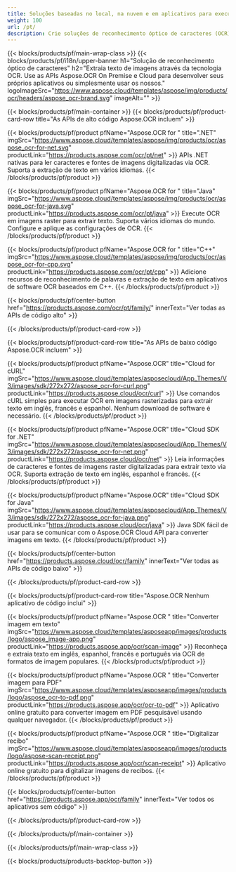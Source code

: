 ```yaml
---
title: Soluções baseadas no local, na nuvem e em aplicativos para executar OCR em imagens 
weight: 100
url: /pt/
description: Crie soluções de reconhecimento óptico de caracteres (OCR) por meio de APIs de alto código ou SDKs baseados em nuvem. Ou use nossos aplicativos multiplataforma simples para extração de texto.
---
```


{{< blocks/products/pf/main-wrap-class >}}
{{< blocks/products/pf/i18n/upper-banner h1="Solução de reconhecimento óptico de caracteres" h2="Extraia texto de imagens através da tecnologia OCR. Use as APIs Aspose.OCR On Premise e Cloud para desenvolver seus próprios aplicativos ou simplesmente usar os nossos." logoImageSrc="https://www.aspose.cloud/templates/aspose/img/products/ocr/headers/aspose_ocr-brand.svg" imageAlt="" >}}

{{< blocks/products/pf/main-container >}}
{{< blocks/products/pf/product-card-row title="As APIs de alto código Aspose.OCR incluem" >}}

{{< blocks/products/pf/product pfName="Aspose.OCR for " title=".NET" imgSrc="https://www.aspose.cloud/templates/aspose/img/products/ocr/aspose_ocr-for-net.svg" productLink="https://products.aspose.com/ocr/pt/net" >}}
APIs .NET nativas para ler caracteres e fontes de imagens digitalizadas via OCR. Suporta a extração de texto em vários idiomas.
{{< /blocks/products/pf/product >}}

{{< blocks/products/pf/product pfName="Aspose.OCR for " title="Java" imgSrc="https://www.aspose.cloud/templates/aspose/img/products/ocr/aspose_ocr-for-java.svg" productLink="https://products.aspose.com/ocr/pt/java" >}}
Execute OCR em imagens raster para extrair texto. Suporta vários idiomas do mundo. Configure e aplique as configurações de OCR.
{{< /blocks/products/pf/product >}}

{{< blocks/products/pf/product pfName="Aspose.OCR for " title="C++" imgSrc="https://www.aspose.cloud/templates/aspose/img/products/ocr/aspose_ocr-for-cpp.svg" productLink="https://products.aspose.com/ocr/pt/cpp" >}}
Adicione recursos de reconhecimento de palavras e extração de texto em aplicativos de software OCR baseados em C++.
{{< /blocks/products/pf/product >}}

{{< blocks/products/pf/center-button href="https://products.aspose.com/ocr/pt/family/" innerText="Ver todas as APIs de código alto" >}}

{{< /blocks/products/pf/product-card-row >}}

{{< blocks/products/pf/product-card-row title="As APIs de baixo código Aspose.OCR incluem" >}}

{{< blocks/products/pf/product pfName="Aspose.OCR" title="Cloud for cURL" imgSrc="https://www.aspose.cloud/templates/asposecloud/App_Themes/V3/images/sdk/272x272/aspose_ocr-for-curl.png" productLink="https://products.aspose.cloud/ocr/curl" >}}
Use comandos cURL simples para executar OCR em imagens rasterizadas para extrair texto em inglês, francês e espanhol. Nenhum download de software é necessário.
{{< /blocks/products/pf/product >}}

{{< blocks/products/pf/product pfName="Aspose.OCR" title="Cloud SDK for .NET" imgSrc="https://www.aspose.cloud/templates/asposecloud/App_Themes/V3/images/sdk/272x272/aspose_ocr-for-net.png" productLink="https://products.aspose.cloud/ocr/net" >}}
Leia informações de caracteres e fontes de imagens raster digitalizadas para extrair texto via OCR. Suporta extração de texto em inglês, espanhol e francês.
{{< /blocks/products/pf/product >}}

{{< blocks/products/pf/product pfName="Aspose.OCR" title="Cloud SDK for Java" imgSrc="https://www.aspose.cloud/templates/asposecloud/App_Themes/V3/images/sdk/272x272/aspose_ocr-for-java.png" productLink="https://products.aspose.cloud/ocr/java" >}}
Java SDK fácil de usar para se comunicar com o Aspose.OCR Cloud API para converter imagens em texto.
{{< /blocks/products/pf/product >}}

{{< blocks/products/pf/center-button href="https://products.aspose.cloud/ocr/family" innerText="Ver todas as APIs de código baixo" >}}

{{< /blocks/products/pf/product-card-row >}}

{{< blocks/products/pf/product-card-row title="Aspose.OCR Nenhum aplicativo de código inclui" >}}

{{< blocks/products/pf/product pfName="Aspose.OCR " title="Converter imagem em texto" imgSrc="https://www.aspose.cloud/templates/asposeapp/images/products/logo/aspose_image-app.png" productLink="https://products.aspose.app/ocr/scan-image" >}}
Reconheça e extraia texto em inglês, espanhol, francês e português via OCR de formatos de imagem populares.
{{< /blocks/products/pf/product >}}

{{< blocks/products/pf/product pfName="Aspose.OCR " title="Converter imagem para PDF" imgSrc="https://www.aspose.cloud/templates/asposeapp/images/products/logo/aspose_ocr-to-pdf.png" productLink="https://products.aspose.app/ocr/ocr-to-pdf" >}}
Aplicativo online gratuito para converter imagem em PDF pesquisável usando qualquer navegador.
{{< /blocks/products/pf/product >}}

{{< blocks/products/pf/product pfName="Aspose.OCR " title="Digitalizar recibo" imgSrc="https://www.aspose.cloud/templates/asposeapp/images/products/logo/aspose-scan-receipt.png" productLink="https://products.aspose.app/ocr/scan-receipt" >}}
Aplicativo online gratuito para digitalizar imagens de recibos.
{{< /blocks/products/pf/product >}}

{{< blocks/products/pf/center-button href="https://products.aspose.app/ocr/family" innerText="Ver todos os aplicativos sem código" >}}

{{< /blocks/products/pf/product-card-row >}}

{{< /blocks/products/pf/main-container >}}


{{< /blocks/products/pf/main-wrap-class >}}

{{< blocks/products/products-backtop-button >}}